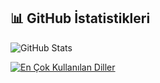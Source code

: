 ## 📊 GitHub İstatistikleri

![GitHub Stats](https://github-readme-stats.vercel.app/api?username=TheMe2004&show_icons=true&theme=radical)

[![En Çok Kullanılan Diller](https://github-readme-stats.vercel.app/api/top-langs/?username=TheMe2004&layout=compact&theme=radical)](https://github.com/TheMe2004)
